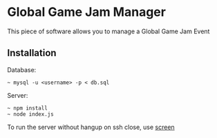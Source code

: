 # Global Game Jam Manager

This piece of software allows you to manage a Global Game Jam Event

## Installation

Database:
```
~ mysql -u <username> -p < db.sql
```

Server:
```
~ npm install
~ node index.js
```

To run the server without hangup on ssh close, use [screen](https://linux.die.net/man/1/screen)
